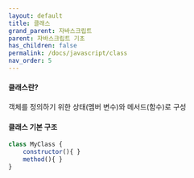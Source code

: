 ```yaml
---
layout: default
title: 클래스
grand_parent: 자바스크립트
parent: 자바스크립트 기초
has_children: false
permalink: /docs/javascript/class
nav_order: 5
---
```



#### **클래스란?**

객체를 정의하기 위한 상태(멤버 변수)와 메서드(함수)로 구성

#### **클래스 기본 구조**

```js
class MyClass {
    constructor(){ }
    method(){ }
}
```



```js

```


